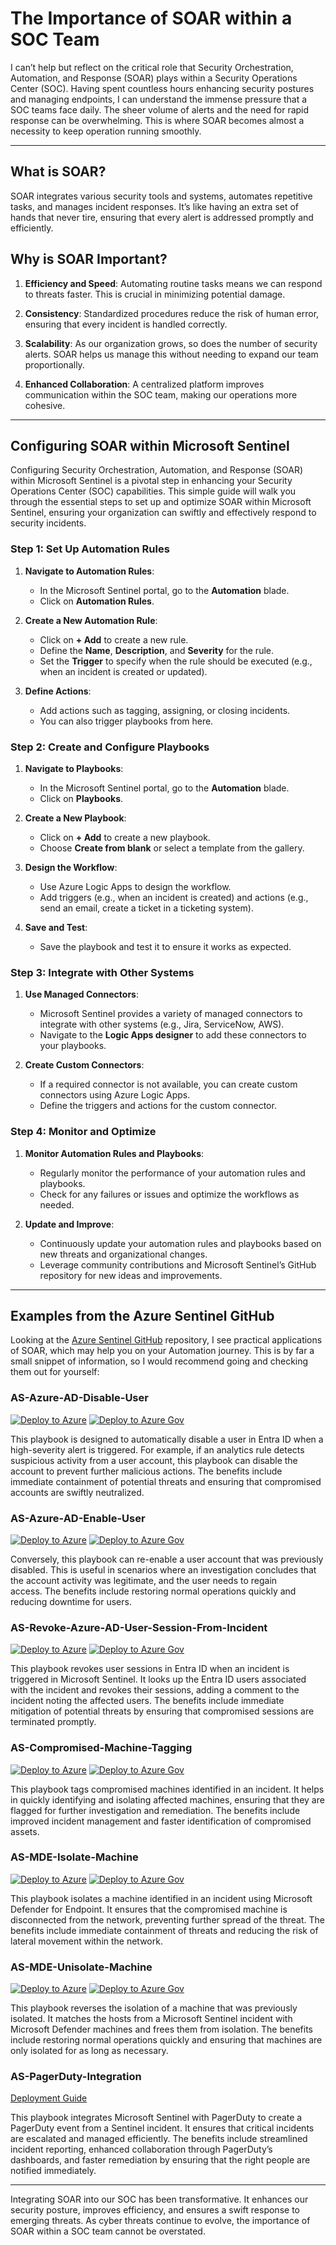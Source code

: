 # The Importance of SOAR within a SOC Team

I can’t help but reflect on the critical role that Security Orchestration, Automation, and Response (SOAR) plays within a Security Operations Center (SOC). Having spent countless hours enhancing security postures and managing endpoints, I can understand the immense pressure that a SOC teams face daily. The sheer volume of alerts and the need for rapid response can be overwhelming. This is where SOAR becomes almost a necessity to keep operation running smoothly.

---

## What is SOAR?

SOAR integrates various security tools and systems, automates repetitive tasks, and manages incident responses. It’s like having an extra set of hands that never tire, ensuring that every alert is addressed promptly and efficiently.

## Why is SOAR Important?

1. **Efficiency and Speed**: Automating routine tasks means we can respond to threats faster. This is crucial in minimizing potential damage.
	
2. **Consistency**: Standardized procedures reduce the risk of human error, ensuring that every incident is handled correctly.
	
3. **Scalability**: As our organization grows, so does the number of security alerts. SOAR helps us manage this without needing to expand our team proportionally.
	
4. **Enhanced Collaboration**: A centralized platform improves communication within the SOC team, making our operations more cohesive.

---

## Configuring SOAR within Microsoft Sentinel

Configuring Security Orchestration, Automation, and Response (SOAR) within Microsoft Sentinel is a pivotal step in enhancing your Security Operations Center (SOC) capabilities. This simple guide will walk you through the essential steps to set up and optimize SOAR within Microsoft Sentinel, ensuring your organization can swiftly and effectively respond to security incidents.

### Step 1: Set Up Automation Rules

1. **Navigate to Automation Rules**:
    
    - In the Microsoft Sentinel portal, go to the **Automation** blade.
    - Click on **Automation Rules**.
2. **Create a New Automation Rule**:
    
    - Click on **+ Add** to create a new rule.
    - Define the **Name**, **Description**, and **Severity** for the rule.
    - Set the **Trigger** to specify when the rule should be executed (e.g., when an incident is created or updated).
3. **Define Actions**:
    
    - Add actions such as tagging, assigning, or closing incidents.
    - You can also trigger playbooks from here.

### Step 2: Create and Configure Playbooks

1. **Navigate to Playbooks**:
    
    - In the Microsoft Sentinel portal, go to the **Automation** blade.
    - Click on **Playbooks**.
2. **Create a New Playbook**:
    
    - Click on **+ Add** to create a new playbook.
    - Choose **Create from blank** or select a template from the gallery.
3. **Design the Workflow**:
    
    - Use Azure Logic Apps to design the workflow.
    - Add triggers (e.g., when an incident is created) and actions (e.g., send an email, create a ticket in a ticketing system).
4. **Save and Test**:
    
    - Save the playbook and test it to ensure it works as expected.

### Step 3: Integrate with Other Systems

1. **Use Managed Connectors**:
    
    - Microsoft Sentinel provides a variety of managed connectors to integrate with other systems (e.g., Jira, ServiceNow, AWS).
    - Navigate to the **Logic Apps designer** to add these connectors to your playbooks.
2. **Create Custom Connectors**:
    
    - If a required connector is not available, you can create custom connectors using Azure Logic Apps.
    - Define the triggers and actions for the custom connector.

### Step 4: Monitor and Optimize

1. **Monitor Automation Rules and Playbooks**:
    
    - Regularly monitor the performance of your automation rules and playbooks.
    - Check for any failures or issues and optimize the workflows as needed.
2. **Update and Improve**:
    
    - Continuously update your automation rules and playbooks based on new threats and organizational changes.
    - Leverage community contributions and Microsoft Sentinel’s GitHub repository for new ideas and improvements.

---

## Examples from the Azure Sentinel GitHub

Looking at the [Azure Sentinel GitHub](https://github.com/Accelerynt-Security/Azure-Sentinel/tree/master/Playbooks) repository, I see practical applications of SOAR, which may help you on your Automation journey. This is by far a small snippet of information, so I would recommend going and checking them out for yourself:

### AS-Azure-AD-Disable-User 

[![Deploy to Azure](https://aka.ms/deploytoazurebutton)](https://portal.azure.com/#create/Microsoft.Template/uri/https%3A%2F%2Fraw.githubusercontent.com%2FAzure%2FAzure-Sentinel%2Fmaster%2FPlaybooks%2FAS-Azure-AD-Disable-User%2Fazuredeploy.json)
[![Deploy to Azure Gov](https://aka.ms/deploytoazuregovbutton)](https://portal.azure.us/#create/Microsoft.Template/uri/https%3A%2F%2Fraw.githubusercontent.com%2FAzure%2FAzure-Sentinel%2Fmaster%2FPlaybooks%2FAS-Azure-AD-Disable-User%2Fazuredeploy.json)

This playbook is designed to automatically disable a user in Entra ID when a high-severity alert is triggered. For example, if an analytics rule detects suspicious activity from a user account, this playbook can disable the account to prevent further malicious actions. The benefits include immediate containment of potential threats and ensuring that compromised accounts are swiftly neutralized.

### AS-Azure-AD-Enable-User

[![Deploy to Azure](https://aka.ms/deploytoazurebutton)](https://portal.azure.com/#create/Microsoft.Template/uri/https%3A%2F%2Fraw.githubusercontent.com%2FAzure%2FAzure-Sentinel%2Fmaster%2FPlaybooks%2FAS-Azure-AD-Enable-User%2Fazuredeploy.json)
[![Deploy to Azure Gov](https://aka.ms/deploytoazuregovbutton)](https://portal.azure.us/#create/Microsoft.Template/uri/https%3A%2F%2Fraw.githubusercontent.com%2FAzure%2FAzure-Sentinel%2Fmaster%2FPlaybooks%2FAS-Azure-AD-Enable-User%2Fazuredeploy.json)

Conversely, this playbook can re-enable a user account that was previously disabled. This is useful in scenarios where an investigation concludes that the account activity was legitimate, and the user needs to regain access. The benefits include restoring normal operations quickly and reducing downtime for users.

### AS-Revoke-Azure-AD-User-Session-From-Incident

[![Deploy to Azure](https://aka.ms/deploytoazurebutton)](https://portal.azure.com/#create/Microsoft.Template/uri/https%3A%2F%2Fraw.githubusercontent.com%2FAzure%2FAzure-Sentinel%2Fmaster%2FPlaybooks%2FAS-Enable-Microsoft-Entra-ID-User-From-Entity%2Fazuredeploy.json)
[![Deploy to Azure Gov](https://aka.ms/deploytoazuregovbutton)](https://portal.azure.us/#create/Microsoft.Template/uri/https%3A%2F%2Fraw.githubusercontent.com%2FAccelerynt-Security%2FAS-Enable-Microsoft-Entra-ID-User-From-Entity%2Fmaster%2Fazuredeploy.json)

This playbook revokes user sessions in Entra ID when an incident is triggered in Microsoft Sentinel. It looks up the Entra ID users associated with the incident and revokes their sessions, adding a comment to the incident noting the affected users. The benefits include immediate mitigation of potential threats by ensuring that compromised sessions are terminated promptly.

### AS-Compromised-Machine-Tagging

[![Deploy to Azure](https://aka.ms/deploytoazurebutton)](https://portal.azure.com/#create/Microsoft.Template/uri/https%3A%2F%2Fraw.githubusercontent.com%2FAzure%2FAzure-Sentinel%2Fmaster%2FPlaybooks%2FAS-Compromised-Machine-Tagging%2Fazuredeploy.json)
[![Deploy to Azure Gov](https://aka.ms/deploytoazuregovbutton)](https://portal.azure.us/#create/Microsoft.Template/uri/https%3A%2F%2Fraw.githubusercontent.com%2FAzure%2FAzure-Sentinel%2Fmaster%2FPlaybooks%2FAS-Compromised-Machine-Tagging%2Fazuredeploy.json)

This playbook tags compromised machines identified in an incident. It helps in quickly identifying and isolating affected machines, ensuring that they are flagged for further investigation and remediation. The benefits include improved incident management and faster identification of compromised assets.

### AS-MDE-Isolate-Machine

[![Deploy to Azure](https://aka.ms/deploytoazurebutton)](https://portal.azure.com/#create/Microsoft.Template/uri/https%3A%2F%2Fraw.githubusercontent.com%2FAzure%2FAzure-Sentinel%2Fmaster%2FPlaybooks%2FAS-MDE-Isolate-Machine%2Fazuredeploy.json)
[![Deploy to Azure Gov](https://aka.ms/deploytoazuregovbutton)](https://portal.azure.us/#create/Microsoft.Template/uri/https%3A%2F%2Fraw.githubusercontent.com%2FAzure%2FAzure-Sentinel%2Fmaster%2FPlaybooks%2FAS-MDE-Isolate-Machine%2Fazuredeploy.json)

This playbook isolates a machine identified in an incident using Microsoft Defender for Endpoint. It ensures that the compromised machine is disconnected from the network, preventing further spread of the threat. The benefits include immediate containment of threats and reducing the risk of lateral movement within the network.

### AS-MDE-Unisolate-Machine

[![Deploy to Azure](https://aka.ms/deploytoazurebutton)](https://portal.azure.com/#create/Microsoft.Template/uri/https%3A%2F%2Fraw.githubusercontent.com%2FAzure%2FAzure-Sentinel%2Fmaster%2FPlaybooks%2FAS-MDE-Unisolate-Machine%2Fazuredeploy.json)
[![Deploy to Azure Gov](https://aka.ms/deploytoazuregovbutton)](https://portal.azure.us/#create/Microsoft.Template/uri/https%3A%2F%2Fraw.githubusercontent.com%2FAzure%2FAzure-Sentinel%2Fmaster%2FPlaybooks%2FAS-MDE-Unisolate-Machine%2Fazuredeploy.json)

This playbook reverses the isolation of a machine that was previously isolated. It matches the hosts from a Microsoft Sentinel incident with Microsoft Defender machines and frees them from isolation. The benefits include restoring normal operations quickly and ensuring that machines are only isolated for as long as necessary.

### AS-PagerDuty-Integration

[Deployment Guide](https://github.com/Azure/Azure-Sentinel/tree/master/Playbooks/AS-PagerDuty-Integration)

This playbook integrates Microsoft Sentinel with PagerDuty to create a PagerDuty event from a Sentinel incident. It ensures that critical incidents are escalated and managed efficiently. The benefits include streamlined incident reporting, enhanced collaboration through PagerDuty’s dashboards, and faster remediation by ensuring that the right people are notified immediately.


---

Integrating SOAR into our SOC has been transformative. It enhances our security posture, improves efficiency, and ensures a swift response to emerging threats. As cyber threats continue to evolve, the importance of SOAR within a SOC team cannot be overstated.